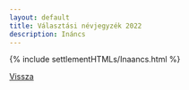 ```yaml
---
layout: default
title: Választási névjegyzék 2022
description: Ináncs
---
```


{% include settlementHTMLs/Inaancs.html %}

[Vissza](../)
